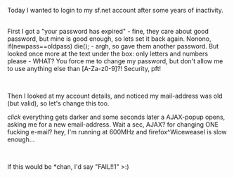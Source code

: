 <html><body><p>Today I wanted to login to my sf.net account after some years of inactivity.<br>

<br>

First I got a "your password has expired" - fine, they care about good password, but mine is good enough, so lets set it back again. Nonono, if(newpass==oldpass) die(); - argh, so gave them another password. But looked once more at the text under the box: only letters and numbers please - WHAT? You force me to change my password, but don't allow me to use anything else than [A-Za-z0-9]?! Security, pft!<br>

<br>

Then I looked at my account details, and noticed my mail-address was old (but valid), so let's change this too.<br>

*click* everything gets darker and some seconds later a AJAX-popup opens, asking me for a new email-address. Wait a sec, AJAX? for changing ONE fucking e-mail? hey, I'm running at 600MHz and firefox^Wiceweasel is slow enough...<br>

<br>

If this would be *chan, I'd say "FAIL!!1" &gt;:)</p></body></html>
